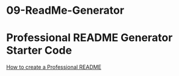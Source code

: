 # 09-ReadMe-Generator

# Professional README Generator Starter Code

[How to create a Professional README](https://coding-boot-camp.github.io/full-stack/github/professional-readme-guide)